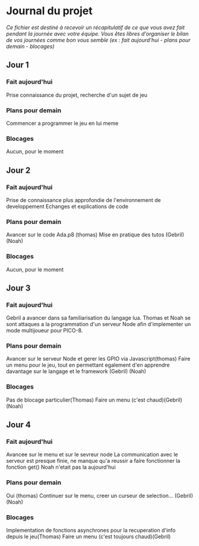 # Journal du projet

*Ce fichier est destiné à recevoir un récapitulatif de ce que vous avez fait pendant la journée avec votre équipe. Vous êtes libres d'organiser le bilan de vos journées comme bon vous semble (ex : fait aujourd'hui - plans pour demain - blocages)*

## Jour 1

### Fait aujourd'hui

Prise connaissance du projet, recherche d'un sujet de jeu

### Plans pour demain

Commencer a programmer le jeu en lui meme

### Blocages

Aucun, pour le moment

## Jour 2

### Fait aujourd'hui

Prise de connaissance plus approfondie de l'environnement de developpement
Echanges et explications de code

### Plans pour demain

Avancer sur le code Ada.p8 (thomas)
Mise en pratique des tutos (Gebril)
                           (Noah)
### Blocages

Aucun, pour le moment

## Jour 3

### Fait aujourd'hui

Gebril a avancer dans sa familiarisation du langage lua.
Thomas et Noah se sont attaques a la programmation d'un serveur Node afin d'implementer un mode multijoueur pour PICO-8.

### Plans pour demain

Avancer sur le serveur Node et gerer les GPIO via Javascript(thomas)
Faire un menu pour le jeu, tout en permettant egalement d'en apprendre davantage sur le langage et le framework (Gebril)
                           (Noah)
### Blocages

Pas de blocage particulier(Thomas)
Faire un menu (c'est chaud)(Gebril)
              (Noah)

## Jour 4

### Fait aujourd'hui

Avancee sur le menu et sur le sevreur node
La communication avec le serveur est presque finie, ne manque qu'a reussir a faire fonctionner la fonction get()
Noah n'etait pas la aujourd'hui

### Plans pour demain

Oui (thomas)
Continuer sur le menu, creer un curseur de selection... (Gebril)
                           (Noah)
### Blocages

Implementation de fonctions asynchrones pour la recuperation d'info depuis le jeu(Thomas)
Faire un menu (c'est toujours chaud)(Gebril)
